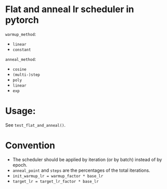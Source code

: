 # Flat and anneal lr scheduler in pytorch

`warmup_method`:
* `linear`
* `constant`

`anneal_method`:

* `cosine`
* `(multi-)step`
* `poly`
* `linear`
* `exp`

# Usage:
See `test_flat_and_anneal()`.

# Convention
* The scheduler should be applied by iteration (or by batch) instead of by epoch.
* `anneal_point` and `steps` are the percentages of the total iterations.
* `init_warmup_lr = warmup_factor * base_lr`
* `target_lr = target_lr_factor * base_lr`
